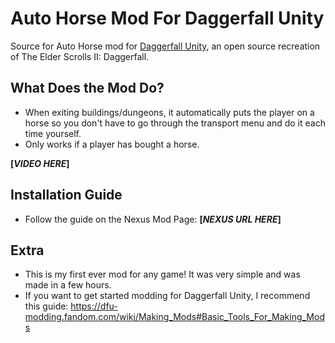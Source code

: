 # Auto Horse Mod For Daggerfall Unity

Source for Auto Horse mod for [Daggerfall Unity](https://github.com/Interkarma/daggerfall-unity), an open source recreation of The Elder Scrolls II: Daggerfall.

## What Does the Mod Do?

- When exiting buildings/dungeons, it automatically puts the player on a horse so you don't have to go through the transport menu and do it each time yourself.
- Only works if a player has bought a horse.

**[*VIDEO HERE*]**

## Installation Guide

- Follow the guide on the Nexus Mod Page: **[*NEXUS URL HERE*]**

## Extra

- This is my first ever mod for any game! It was very simple and was made in a few hours.
- If you want to get started modding for Daggerfall Unity, I recommend this guide: <https://dfu-modding.fandom.com/wiki/Making_Mods#Basic_Tools_For_Making_Mods>
